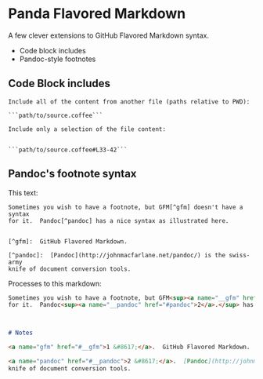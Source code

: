 # Panda Flavored Markdown

A few clever extensions to GitHub Flavored Markdown syntax.

* Code block includes
* Pandoc-style footnotes

## Code Block includes

    Include all of the content from another file (paths relative to PWD):

    ```path/to/source.coffee```

    Include only a selection of the file content:


    ```path/to/source.coffee#L33-42```


## Pandoc's footnote syntax

This text:

    Sometimes you wish to have a footnote, but GFM[^gfm] doesn't have a syntax
    for it.  Pandoc[^pandoc] has a nice syntax as illustrated here.


    [^gfm]:  GitHub Flavored Markdown.

    [^pandoc]:  [Pandoc](http://johnmacfarlane.net/pandoc/) is the swiss-army
    knife of document conversion tools.


Processes to this markdown:


```markdown
Sometimes you wish to have a footnote, but GFM<sup><a name="__gfm" href="#gfm">1</a>.</sup> doesn't have a syntax
for it.  Pandoc<sup><a name="__pandoc" href="#pandoc">2</a>.</sup> has a nice syntax as illustrated here.



# Notes

<a name="gfm" href="#__gfm">1 &#8617;</a>.  GitHub Flavored Markdown.

<a name="pandoc" href="#__pandoc">2 &#8617;</a>.  [Pandoc](http://johnmacfarlane.net/pandoc/) is the swiss-army
knife of document conversion tools.
```



